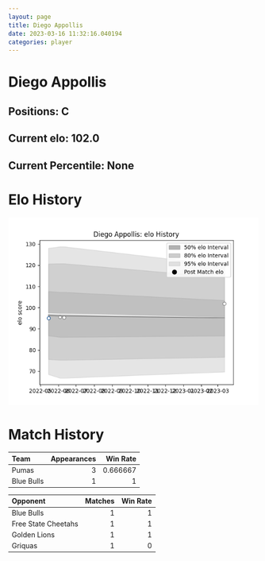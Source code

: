 ```yaml
---  
layout: page  
title: Diego Appollis  
date: 2023-03-16 11:32:16.040194  
categories: player  
---
```

# Diego Appollis

## Positions: C

## Current elo: 102.0

## Current Percentile: None

# Elo History


![elo history](history_DiegoAppollis.png)
# Match History


| Team       |   Appearances |   Win Rate |
|:-----------|--------------:|-----------:|
| Pumas      |             3 |   0.666667 |
| Blue Bulls |             1 |   1        |

| Opponent            |   Matches |   Win Rate |
|:--------------------|----------:|-----------:|
| Blue Bulls          |         1 |          1 |
| Free State Cheetahs |         1 |          1 |
| Golden Lions        |         1 |          1 |
| Griquas             |         1 |          0 |